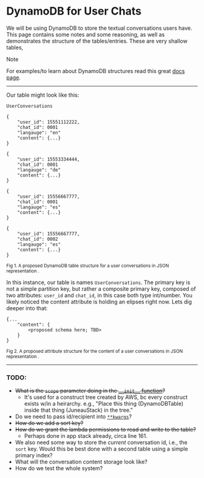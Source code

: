 # DynamoDB for User Chats
We will be using DynamoDB to store the textual conversations users have. This page contains some notes and some reasoning,
as well as demonstrates the structure of the tables/entries. These are very shallow tables,

> [!NOTE]
> For examples/to learn about DynamoDB structures read this great [docs page](https://docs.aws.amazon.com/amazondynamodb/latest/developerguide/HowItWorks.CoreComponents.html).

___
Our table might look like this:
```
UserConversations

{
    "user_id": 15551112222,
    "chat_id": 0001
    "langauge": "en"
    "content": {...}
}

{
    "user_id": 15553334444,
    "chat_id": 0001
    "langauge": "de"
    "content": {...}
}

{
    "user_id": 15556667777,
    "chat_id": 0001
    "langauge": "es"
    "content": {...}
}

{
    "user_id": 15556667777,
    "chat_id": 0002
    "langauge": "es"
    "content": {...}
}
```
<sup>Fig 1. A proposed DynamoDB table structure for a user conversations in JSON representation .</sup>

In this instance, our table is names `UserConversations`. 
The primary key is not a simple partition key, but rather a composite primary key, composed of 
two attributes: `user_id` and `chat_id`, in this case both type int/number.
You likely noticed the content attribute is holding an elipses right now. Lets dig deeper into that:
```
{...
    "content": {
        <proposed schema here; TBD>
    }
}
```
<sup>Fig 2. A proposed attribute structure for the content of a user conversations in JSON representation .</sup>
___
### TODO:
- ~~What is the `scope` parameter doing in the [`__init__` function](./dynamo_db.py)?~~
    - It's used for a construct tree created by AWS, bc every construct exists w/in a heirarchy. e.g., "Place this thing (DynamoDBTable) inside that thing (JuneauStack) in the tree."
- Do we need to pass id/recipient into [`**kwargs`](./dynamo_db.py)? 
- ~~How do we add a sort key?~~
- ~~How do we grant the lambda permissions to read and write to the table?~~
    - Perhaps done in app stack already, circa line 161.
- We also need some way to store the _current_ conversation id, i.e., the `sort` key. Would this be best done with a second table using a simple primary index?
- What will the conversation content storage look like?
- How do we test the whole system?

